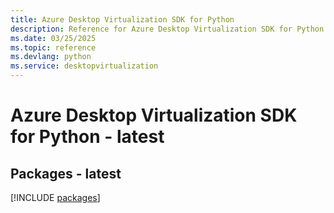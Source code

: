 ```yaml
---
title: Azure Desktop Virtualization SDK for Python
description: Reference for Azure Desktop Virtualization SDK for Python
ms.date: 03/25/2025
ms.topic: reference
ms.devlang: python
ms.service: desktopvirtualization
---
```

# Azure Desktop Virtualization SDK for Python - latest
## Packages - latest
[!INCLUDE [packages](desktop-virtualization-index.md)]